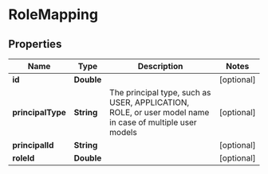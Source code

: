 
# RoleMapping

## Properties
Name | Type | Description | Notes
------------ | ------------- | ------------- | -------------
**id** | **Double** |  |  [optional]
**principalType** | **String** | The principal type, such as USER, APPLICATION, ROLE, or user model name in case of multiple user models |  [optional]
**principalId** | **String** |  |  [optional]
**roleId** | **Double** |  |  [optional]



